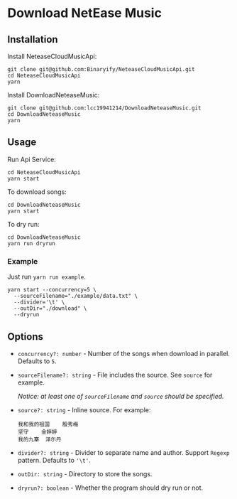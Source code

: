 # Download NetEase Music

## Installation
Install NeteaseCloudMusicApi:
```shell
git clone git@github.com:Binaryify/NeteaseCloudMusicApi.git
cd NeteaseCloudMusicApi
yarn
```

Install DownloadNeteaseMusic:
```shell
git clone git@github.com:lcc19941214/DownloadNeteaseMusic.git
cd DownloadNeteaseMusic
yarn
```

## Usage
Run Api Service:
```shell
cd NeteaseCloudMusicApi
yarn start
```

To download songs:
```shell
cd DownloadNeteaseMusic
yarn start
```

To dry run:
```shell
cd DownloadNeteaseMusic
yarn run dryrun
```

### Example
Just run `yarn run example`.
```shell
yarn start --concurrency=5 \
  --sourceFilename="./example/data.txt" \
  --divider='\t' \
  --outDir="./download" \
  --dryrun
```

## Options

- `concurrency?: number` - Number of the songs when download in parallel. Defaults to `5`.

- `sourceFilename?: string` - File includes the source. See `source` for example.

  *Notice: at least one of `sourceFilename` and `source` should be specified.*

- `source?: string` - Inline source. For example:
  ```plaintext
  我和我的祖国	殷秀梅
  坚守	金婷婷
  我的九寨	泽尓丹
  ```

- `divider?: string` - Divider to separate name and author. Support `Regexp` pattern. Defaults to `'\t'`.

- `outDir: string` - Directory to store the songs.

- `dryrun?: boolean` - Whether the program should dry run or not.
